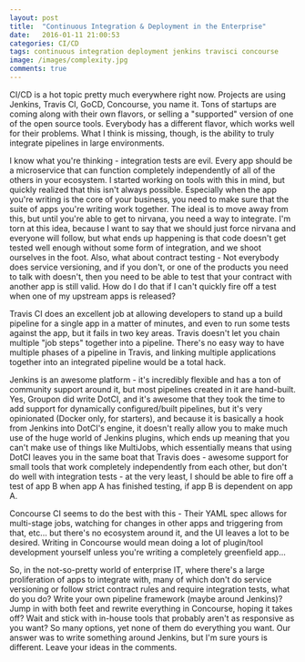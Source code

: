 ```yaml
---
layout: post
title:  "Continuous Integration & Deployment in the Enterprise"
date:   2016-01-11 21:00:53
categories: CI/CD
tags: continuous integration deployment jenkins travisci concourse
image: /images/complexity.jpg
comments: true
---
```


CI/CD is a hot topic pretty much everywhere right now.  Projects are using Jenkins, Travis CI, GoCD, Concourse, you name it.  Tons of startups are coming along with their own flavors, or selling a "supported" version of one of the open source tools.  Everybody has a different flavor, which works well for their problems.  What I think is missing, though, is the ability to truly integrate pipelines in large environments.

I know what you're thinking - integration tests are evil.  Every app should be a microservice that can function completely independently of all of the others in your ecosystem.  I started working on tools with this in mind, but quickly realized that this isn't always possible.  Especially when the app you're writing is the core of your business, you need to make sure that the suite of apps you're writing work together.  The ideal is to move away from this, but until you're able to get to nirvana, you need a way to integrate.  I'm torn at this idea, because I want to say that we should just force nirvana and everyone will follow, but what ends up happening is that code doesn't get tested well enough without some form of integration, and we shoot ourselves in the foot.  Also, what about contract testing - Not everybody does service versioning, and if you don't, or one of the products you need to talk with doesn't, then you need to be able to test that your contract with another app is still valid.  How do I do that if I can't quickly fire off a test when one of my upstream apps is released?

Travis CI does an excellent job at allowing developers to stand up a build pipeline for a single app in a matter of minutes, and even to run some tests against the app, but it fails in two key areas.  Travis doesn't let you chain multiple "job steps" together into a pipeline.  There's no easy way to have multiple phases of a pipeline in Travis, and linking multiple applications together into an integrated pipeline would be a total hack.

Jenkins is an awesome platform - it's incredibly flexible and has a ton of community support around it, but most pipelines created in it are hand-built.  Yes, Groupon did write DotCI, and it's awesome that they took the time to add support for dynamically configured/built pipelines, but it's very opinionated (Docker only, for starters), and because it is basically a hook from Jenkins into DotCI's engine, it doesn't really allow you to make much use of the huge world of Jenkins plugins, which ends up meaning that you can't make use of things like MultiJobs, which essentially means that using DotCI leaves you in the same boat that Travis does - awesome support for small tools that work completely independently from each other, but don't do well with integration tests - at the very least, I should be able to fire off a test of app B when app A has finished testing, if app B is dependent on app A.

Concourse CI seems to do the best with this - Their YAML spec allows for multi-stage jobs, watching for changes in other apps and triggering from that, etc...  but there's no ecosystem around it, and the UI leaves a lot to be desired.  Writing in Concourse would mean doing a lot of plugin/tool development yourself unless you're writing a completely greenfield app...

So, in the not-so-pretty world of enterprise IT, where there's a large proliferation of apps to integrate with, many of which don't do service versioning or follow strict contract rules and require integration tests, what do you do?  Write your own pipeline framework (maybe around Jenkins)?  Jump in with both feet and rewrite everything in Concourse, hoping it takes off?  Wait and stick with in-house tools that probably aren't as responsive as you want?  So many options, yet none of them do everything you want.  Our answer was to write something around Jenkins, but I'm sure yours is different.  Leave your ideas in the comments.

